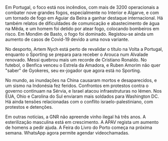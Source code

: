 Em Portugal, o foco está nos incêndios, com mais de 3200 operacionais a combater nove grandes fogos, especialmente no Interior e Algarve, e com um tornado de fogo em Aguiar da Beira a ganhar destaque internacional. Há também relatos de dificuldades de comunicação e abastecimento de água na Mêda, e um homem foi detido por atear fogo, colocando bombeiros em risco. Em Mondim de Basto, o fogo foi dominado. Registou-se ainda um aumento de casos de Covid-19 devido a uma nova variante.

No desporto, Artem Nych está perto de revalidar o título na Volta a Portugal, enquanto o Sporting se prepara para receber o Arouca num Alvalade renovado. Messi quebrou mais um recorde de Cristiano Ronaldo. No futebol, o Benfica venceu o Estrela da Amadora, e Ruben Amorim não quer "saber" de Gyokeres, seu ex-jogador que agora está no Sporting.

No mundo, as inundações na China causaram mortos e desaparecidos, e um sismo na Indonésia fez feridos. Confrontos em protestos contra o governo continuam na Sérvia, e Israel atacou infraestruturas no Iémen. Nos EUA, Ohio e Carolina do Sul enviaram mais soldados para Washington DC. Há ainda tensões relacionadas com o conflito israelo-palestiniano, com protestos e detenções.

Em outras notícias, a GNR não apreende vinho ilegal há três anos. A esterilização masculina está em crescimento. A APAV regista um aumento de homens a pedir ajuda. A Feira do Livro do Porto começa na próxima semana. WhatsApp agora permite agendar videochamadas.